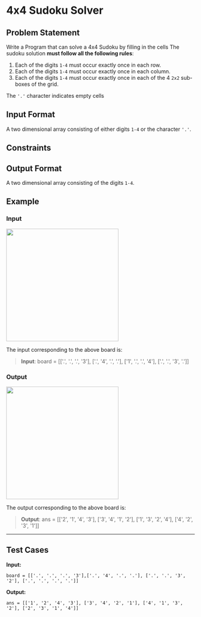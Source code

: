 # 4x4 Sudoku Solver
## Problem Statement
Write a Program that can solve a 4x4 Sudoku by filling in the cells
The sudoku solution **must follow all the following rules**:
1. Each of the digits `1-4` must occur exactly once in each row.
2. Each of the digits `1-4` must occur exactly once in each column.
3. Each of the digits `1-4` must occur exactly once in each of the 4 `2x2` sub-boxes of the grid.

The `'.'` character indicates empty cells

## Input Format
A two dimensional array consisting of either digits `1-4` or the character `'.'`.

## Constraints

## Output Format
A two dimensional array consisting of the digits `1-4`.

## Example
### Input
<img src="https://github.com/user-attachments/assets/a71829fd-9492-454d-84b0-5a3257e76636" width="300" height="300"/>

The input corresponding to the above board is:
> **Input**: board = [['.', '.', '.', '3'], ['.', '4', '.', '.'], ['1', '.', '.', '4'], ['.', '.', '3', '.']]

### Output
<img src="https://github.com/user-attachments/assets/1da70e00-7386-4aa1-969f-76a72200d473" width="300" height="300"/>

The output corresponding to the above board is:
> **Output**: ans = [['2', '1', '4', '3'], ['3', '4', '1', '2'], ['1', '3', '2', '4'], ['4', '2', '3', '1']]

***

## Test Cases
**Input:**
```
board = [['.', '.', '.', '3'],['.', '4', '.', '.'], ['.', '.', '3', '2'], ['.', '.', '.', '.']]
```
**Output:**
```
ans = [['1', '2', '4', '3'], ['3', '4', '2', '1'], ['4', '1', '3', '2'], ['2', '3', '1', '4']]
```


